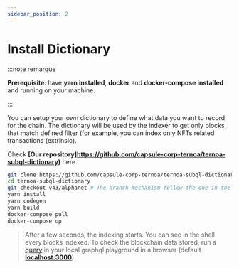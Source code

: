 ```yaml
---
sidebar_position: 2
---
```


# Install Dictionary

:::note remarque

**Prerequisite**: have **yarn installed**, **docker** and **docker-compose installed** and running on your machine.

:::

You can setup your own dictionary to define what data you want to record for the chain.
The dictionary will be used by the indexer to get only blocks that match defined filter (for example, you can index only NFTs related transactions (extrinsic).

Check **[Our repository]https://github.com/capsule-corp-ternoa/ternoa-subql-dictionary)** here.

```bash
git clone https://github.com/capsule-corp-ternoa/ternoa-subql-dictionary
cd ternoa-subql-dictionary
git checkout v43/alphanet # The branch mechanism follow the one in the indexer repo, indexer and dictionary should be on same version.
yarn install
yarn codegen
yarn build
docker-compose pull
docker-compose up
```

> After a few seconds, the indexing starts. You can see in the shell every blocks indexed. To check the blockchain data stored, run a [query](/for-developers/indexer/queries/basic-queries) in your local graphql playground in a browser (default **[localhost:3000](http://localhost:3000)**).
